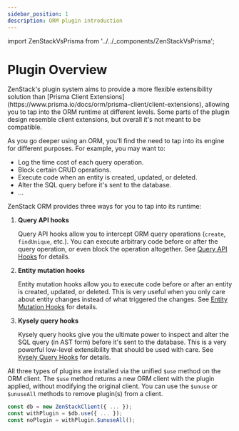 ```yaml
---
sidebar_position: 1
description: ORM plugin introduction
---
```


import ZenStackVsPrisma from '../../_components/ZenStackVsPrisma';

# Plugin Overview

<ZenStackVsPrisma>
ZenStack's plugin system aims to provide a more flexible extensibility solution than [Prisma Client Extensions](https://www.prisma.io/docs/orm/prisma-client/client-extensions), allowing you to tap into the ORM runtime at different levels. Some parts of the plugin design resemble client extensions, but overall it's not meant to be compatible.
</ZenStackVsPrisma>

As you go deeper using an ORM, you'll find the need to tap into its engine for different purposes. For example, you may want to:

- Log the time cost of each query operation.
- Block certain CRUD operations.
- Execute code when an entity is created, updated, or deleted.
- Alter the SQL query before it's sent to the database.
- ...

ZenStack ORM provides three ways for you to tap into its runtime:

1. **Query API hooks**
   
    Query API hooks allow you to intercept ORM query operations (`create`, `findUnique`, etc.). You can execute arbitrary code before or after the query operation, or even block the operation altogether. See [Query API Hooks](./query-api-hooks.md) for details.

2. **Entity mutation hooks**
   
    Entity mutation hooks allow you to execute code before or after an entity is created, updated, or deleted. This is very useful when you only care about entity changes instead of what triggered the changes. See [Entity Mutation Hooks](./entity-mutation-hooks.md) for details.

3. **Kysely query hooks**

    Kysely query hooks give you the ultimate power to inspect and alter the SQL query (in AST form) before it's sent to the database. This is a very powerful low-level extensibility that should be used with care. See [Kysely Query Hooks](./kysely-query-hooks.md) for details.

All three types of plugins are installed via the unified `$use` method on the ORM client. The `$use` method returns a new ORM client with the plugin applied, without modifying the original client. You can use the `$unuse` or `$unuseAll` methods to remove plugin(s) from a client.

```ts
const db = new ZenStackClient({ ... });
const withPlugin = $db.use({ ... });
const noPlugin = withPlugin.$unuseAll();
```
